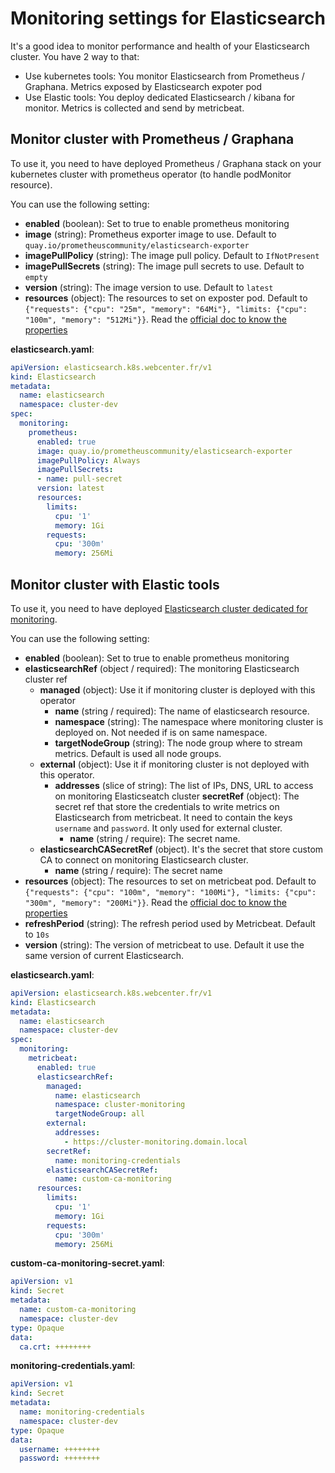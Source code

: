 # Monitoring settings for Elasticsearch

It's a good idea to monitor performance and health of your Elasticsearch cluster. You have 2 way to that:
  - Use kubernetes tools: You monitor Elasticsearch from Prometheus / Graphana. Metrics exposed by Elasticsearch expoter pod
  - Use Elastic tools: You deploy dedicated Elasticsearch / kibana for monitor. Metrics is collected and send by metricbeat.

## Monitor cluster with Prometheus / Graphana

To use it, you need to have deployed Prometheus / Graphana stack on your kubernetes cluster with prometheus operator (to handle podMonitor resource).

You can use the following setting:
- **enabled** (boolean): Set to true to enable prometheus monitoring
- **image** (string): Prometheus exporter image to use. Default to `quay.io/prometheuscommunity/elasticsearch-exporter`
- **imagePullPolicy** (string): The image pull policy. Default to `IfNotPresent`
- **imagePullSecrets** (string): The image pull secrets to use. Default to `empty`
- **version** (string): The image version to use. Default to `latest`
- **resources** (object): The resources to set on exposter pod. Default to `{"requests": {"cpu": "25m", "memory": "64Mi"}, "limits: {"cpu": "100m", "memory": "512Mi"}}`. Read the [official doc to know the properties](https://kubernetes.io/docs/concepts/configuration/manage-resources-containers/)

**elasticsearch.yaml**:
```yaml
apiVersion: elasticsearch.k8s.webcenter.fr/v1
kind: Elasticsearch
metadata:
  name: elasticsearch
  namespace: cluster-dev
spec:
  monitoring:
    prometheus:
      enabled: true
      image: quay.io/prometheuscommunity/elasticsearch-exporter
      imagePullPolicy: Always
      imagePullSecrets:
      - name: pull-secret
      version: latest
      resources:
        limits:
          cpu: '1'
          memory: 1Gi
        requests:
          cpu: '300m'
          memory: 256Mi
```

## Monitor cluster with Elastic tools

To use it, you need to have deployed [Elasticsearch cluster dedicated for monitoring](monitoring-sample.md).


You can use the following setting:
- **enabled** (boolean): Set to true to enable prometheus monitoring
- **elasticsearchRef** (object / required): The monitoring Elasticsearch cluster ref
  - **managed** (object): Use it if monitoring cluster is deployed with this operator
    - **name** (string / required): The name of elasticsearch resource.
    - **namespace** (string): The namespace where monitoring cluster is deployed on. Not needed if is on same namespace.
    - **targetNodeGroup** (string): The node group where to stream metrics. Default is used all node groups.
  - **external** (object): Use it if monitoring cluster is not deployed with this operator.
    - **addresses** (slice of string): The list of IPs, DNS, URL to access on monitoring Elasticseatch cluster
  **secretRef** (object): The secret ref that store the credentials to write metrics on Elasticsearch from metricbeat. It need to contain the keys `username` and `password`. It only used for external cluster.
      - **name** (string / require): The secret name.
  - **elasticsearchCASecretRef** (object). It's the secret that store custom CA to connect on monitoring Elasticsearch cluster.
    - **name** (string / require): The secret name
- **resources** (object): The resources to set on metricbeat pod. Default to `{"requests": {"cpu": "100m", "memory": "100Mi"}, "limits: {"cpu": "300m", "memory": "200Mi"}}`. Read the [official doc to know the properties](https://kubernetes.io/docs/concepts/configuration/manage-resources-containers/)
- **refreshPeriod** (string): The refresh period used by Metricbeat. Default to `10s`
- **version** (string): The version of metricbeat to use. Default it use the same version of current Elasticsearch.


**elasticsearch.yaml**:
```yaml
apiVersion: elasticsearch.k8s.webcenter.fr/v1
kind: Elasticsearch
metadata:
  name: elasticsearch
  namespace: cluster-dev
spec:
  monitoring:
    metricbeat:
      enabled: true
      elasticsearchRef:
        managed:
          name: elasticsearch
          namespace: cluster-monitoring
          targetNodeGroup: all
        external:
          addresses:
            - https://cluster-monitoring.domain.local
        secretRef:
          name: monitoring-credentials
        elasticsearchCASecretRef:
          name: custom-ca-monitoring
      resources:
        limits:
          cpu: '1'
          memory: 1Gi
        requests:
          cpu: '300m'
          memory: 256Mi
```

**custom-ca-monitoring-secret.yaml**:
```yaml
apiVersion: v1
kind: Secret
metadata:
  name: custom-ca-monitoring
  namespace: cluster-dev
type: Opaque
data:
  ca.crt: ++++++++
```

**monitoring-credentials.yaml**:
```yaml
apiVersion: v1
kind: Secret
metadata:
  name: monitoring-credentials
  namespace: cluster-dev
type: Opaque
data:
  username: ++++++++
  password: ++++++++
```